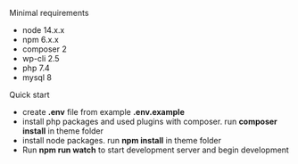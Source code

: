 Minimal requirements
- node 14.x.x
- npm 6.x.x
- composer 2
- wp-cli 2.5
- php 7.4
- mysql 8

Quick start
- create **.env** file from example **.env.example**
- install php packages and used plugins with composer. run **composer install** in theme folder 
- install node packages. run **npm install** in theme folder
- Run **npm run watch** to start development server and begin development
